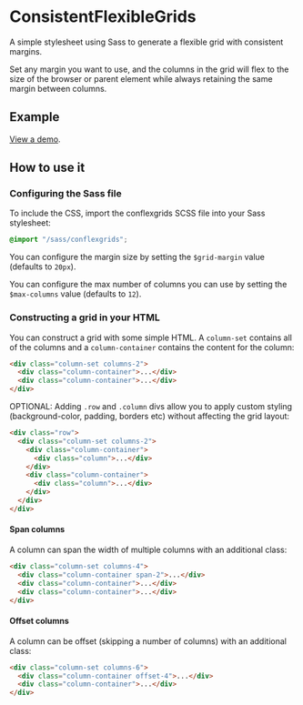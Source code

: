 # ConsistentFlexibleGrids

A simple stylesheet using Sass to generate a flexible grid with consistent margins.

Set any margin you want to use, and the columns in the grid will flex to the size of the browser or parent element while always retaining the same margin between columns.

## Example

[View a demo](http://www.andrewjamestait.co.uk/conflexgrids/).

## How to use it

### Configuring the Sass file

To include the CSS, import the conflexgrids SCSS file into your Sass stylesheet:

```scss
@import "/sass/conflexgrids";
```

You can configure the margin size by setting the `$grid-margin` value (defaults to `20px`).

You can configure the max number of columns you can use by setting the `$max-columns` value (defaults to `12`).

### Constructing a grid in your HTML

You can construct a grid with some simple HTML. A `column-set` contains all of the columns and a `column-container` contains the content for the column:

```html
<div class="column-set columns-2">
  <div class="column-container">...</div>
  <div class="column-container">...</div>
</div>
```

OPTIONAL: Adding `.row` and `.column` divs allow you to apply custom styling (background-color, padding, borders etc) without affecting the grid layout:

```html
<div class="row">
  <div class="column-set columns-2">
    <div class="column-container">
      <div class="column">...</div>
    </div>
    <div class="column-container">
      <div class="column">...</div>
    </div>
  </div>
</div>
```

#### Span columns

A column can span the width of multiple columns with an additional class:

```html
<div class="column-set columns-4">
  <div class="column-container span-2">...</div>
  <div class="column-container">...</div>
  <div class="column-container">...</div>
</div>
```

#### Offset columns

A column can be offset (skipping a number of columns) with an additional class:

```html
<div class="column-set columns-6">
  <div class="column-container offset-4">...</div>
  <div class="column-container">...</div>
</div>
```
